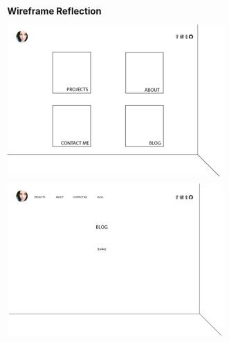 ## Wireframe Reflection

![Index Wireframe](imgs/wireframe-index.png)

![Blog Wireframe](imgs/wireframe-blog-index.png)

